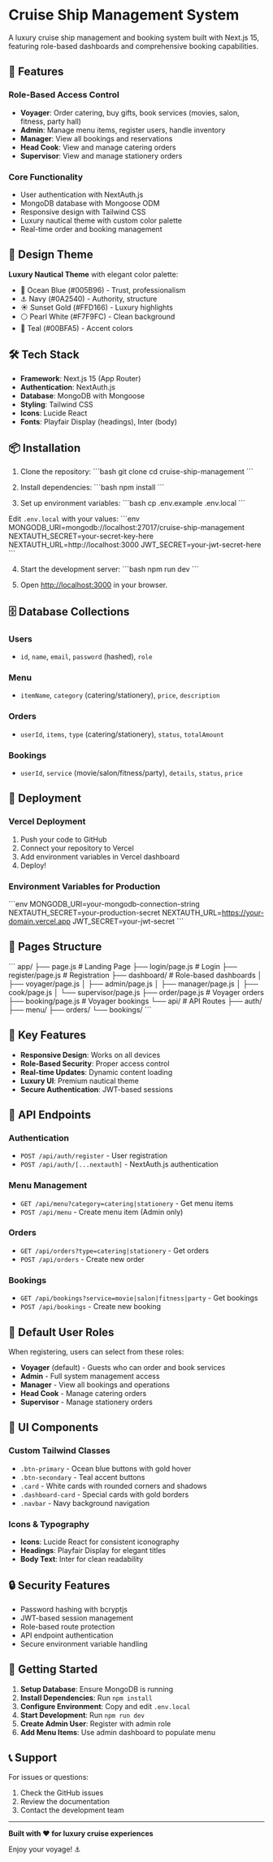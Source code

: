 # Cruise Ship Management System

A luxury cruise ship management and booking system built with Next.js 15, featuring role-based dashboards and comprehensive booking capabilities.

## 🚢 Features

### Role-Based Access Control
- **Voyager**: Order catering, buy gifts, book services (movies, salon, fitness, party hall)
- **Admin**: Manage menu items, register users, handle inventory
- **Manager**: View all bookings and reservations
- **Head Cook**: View and manage catering orders
- **Supervisor**: View and manage stationery orders

### Core Functionality
- User authentication with NextAuth.js
- MongoDB database with Mongoose ODM
- Responsive design with Tailwind CSS
- Luxury nautical theme with custom color palette
- Real-time order and booking management

## 🎨 Design Theme

**Luxury Nautical Theme** with elegant color palette:
- 🌊 Ocean Blue (#005B96) - Trust, professionalism
- ⚓ Navy (#0A2540) - Authority, structure  
- ☀️ Sunset Gold (#FFD166) - Luxury highlights
- ⚪ Pearl White (#F7F9FC) - Clean background
- 🌴 Teal (#00BFA5) - Accent colors

## 🛠 Tech Stack

- **Framework**: Next.js 15 (App Router)
- **Authentication**: NextAuth.js
- **Database**: MongoDB with Mongoose
- **Styling**: Tailwind CSS
- **Icons**: Lucide React
- **Fonts**: Playfair Display (headings), Inter (body)

## 📦 Installation

1. Clone the repository:
\`\`\`bash
git clone <repository-url>
cd cruise-ship-management
\`\`\`

2. Install dependencies:
\`\`\`bash
npm install
\`\`\`

3. Set up environment variables:
\`\`\`bash
cp .env.example .env.local
\`\`\`

Edit `.env.local` with your values:
\`\`\`env
MONGODB_URI=mongodb://localhost:27017/cruise-ship-management
NEXTAUTH_SECRET=your-secret-key-here
NEXTAUTH_URL=http://localhost:3000
JWT_SECRET=your-jwt-secret-here
\`\`\`

4. Start the development server:
\`\`\`bash
npm run dev
\`\`\`

5. Open [http://localhost:3000](http://localhost:3000) in your browser.

## 🗄 Database Collections

### Users
- `id`, `name`, `email`, `password` (hashed), `role`

### Menu
- `itemName`, `category` (catering/stationery), `price`, `description`

### Orders
- `userId`, `items`, `type` (catering/stationery), `status`, `totalAmount`

### Bookings
- `userId`, `service` (movie/salon/fitness/party), `details`, `status`, `price`

## 🚀 Deployment

### Vercel Deployment

1. Push your code to GitHub
2. Connect your repository to Vercel
3. Add environment variables in Vercel dashboard
4. Deploy!

### Environment Variables for Production
\`\`\`env
MONGODB_URI=your-mongodb-connection-string
NEXTAUTH_SECRET=your-production-secret
NEXTAUTH_URL=https://your-domain.vercel.app
JWT_SECRET=your-jwt-secret
\`\`\`

## 📱 Pages Structure

\`\`\`
app/
├── page.js                  # Landing Page
├── login/page.js            # Login
├── register/page.js         # Registration
├── dashboard/               # Role-based dashboards
│   ├── voyager/page.js
│   ├── admin/page.js
│   ├── manager/page.js
│   ├── cook/page.js
│   └── supervisor/page.js
├── order/page.js            # Voyager orders
├── booking/page.js          # Voyager bookings
└── api/                     # API Routes
    ├── auth/
    ├── menu/
    ├── orders/
    └── bookings/
\`\`\`

## 🎯 Key Features

- **Responsive Design**: Works on all devices
- **Role-Based Security**: Proper access control
- **Real-time Updates**: Dynamic content loading
- **Luxury UI**: Premium nautical theme
- **Secure Authentication**: JWT-based sessions

## 🔧 API Endpoints

### Authentication
- `POST /api/auth/register` - User registration
- `POST /api/auth/[...nextauth]` - NextAuth.js authentication

### Menu Management
- `GET /api/menu?category=catering|stationery` - Get menu items
- `POST /api/menu` - Create menu item (Admin only)

### Orders
- `GET /api/orders?type=catering|stationery` - Get orders
- `POST /api/orders` - Create new order

### Bookings
- `GET /api/bookings?service=movie|salon|fitness|party` - Get bookings
- `POST /api/bookings` - Create new booking

## 👥 Default User Roles

When registering, users can select from these roles:
- **Voyager** (default) - Guests who can order and book services
- **Admin** - Full system management access
- **Manager** - View all bookings and operations
- **Head Cook** - Manage catering orders
- **Supervisor** - Manage stationery orders

## 🎨 UI Components

### Custom Tailwind Classes
- `.btn-primary` - Ocean blue buttons with gold hover
- `.btn-secondary` - Teal accent buttons
- `.card` - White cards with rounded corners and shadows
- `.dashboard-card` - Special cards with gold borders
- `.navbar` - Navy background navigation

### Icons & Typography
- **Icons**: Lucide React for consistent iconography
- **Headings**: Playfair Display for elegant titles
- **Body Text**: Inter for clean readability

## 🔒 Security Features

- Password hashing with bcryptjs
- JWT-based session management
- Role-based route protection
- API endpoint authentication
- Secure environment variable handling

## 🚀 Getting Started

1. **Setup Database**: Ensure MongoDB is running
2. **Install Dependencies**: Run `npm install`
3. **Configure Environment**: Copy and edit `.env.local`
4. **Start Development**: Run `npm run dev`
5. **Create Admin User**: Register with admin role
6. **Add Menu Items**: Use admin dashboard to populate menu

## 📞 Support

For issues or questions:
1. Check the GitHub issues
2. Review the documentation
3. Contact the development team

---

**Built with ❤️ for luxury cruise experiences**

Enjoy your voyage! ⚓
